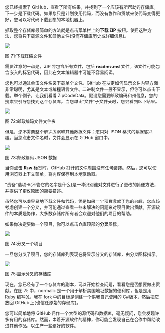 您已经搜索了 GitHub，查看了所有结果，并找到了一个应该有所帮助的存储库。下一步是下载代码。如果您只是计划使用代码，而没有协作和贡献来使代码变得更好，您可以将代码下载到您的本地机器上。

抓取整个存储库最简单的方法就是点击菜单栏上的**下载 ZIP** 按钮。使用这种方法，您将只下载源文件和其他文件(没有存储库历史或详细信息)。

![](../images/00074.jpeg)

图 71:下载压缩文件

需要注意的一点是，ZIP 将包含所有文件，包括 **readme.md** 文件。该文件可能包含嵌入的标记代码，因此在文本编辑器中可能不容易阅读。

您也可以通过单击文件名来下载单个文件。GitHub 在决定如何显示文件内容方面非常聪明，尤其是文本或编程语言文件。二进制文件一般不显示，但你可以点击下载。举个例子，让我们看看 ZipCodeData。假设您需要邮政编码和州信息，您的搜索会引导您找到这个存储库。当您单击“文件”子文件夹时，您会看到以下结果。

![](../images/00075.jpeg)

图 72:邮政编码文件文件夹

但是，您不需要整个解决方案和其他数据文件；您只对 JSON 格式的数据感兴趣。当您点击文件名时，文件会显示在 GitHub 窗口中。

![](../images/00076.jpeg)

图 73:邮政编码 JSON 数据

当你点击 **Raw** 标签时，GitHub 打开的文件周围没有任何装饰。然后，您可以使用浏览器上下文菜单，将内容保存到本地驱动器。

“责备”选项卡(不管它的名字是什么)是一种识别谁对文件进行了更改的简便方法，并提供了更改原因的简要描述。

虽然您可以很容易地下载文件和代码，但是如果一个项目激起了您的兴趣，您应该考虑创建一个分叉，并可能通过查看一些未解决的问题来对项目做出贡献。开源软件的本质是协作，大多数存储库所有者会欢迎对他们的项目的帮助。

如果你决定要做一个项目，你可以点击仓库顶部的**分叉**图标。

![](../images/00077.jpeg)

图 74:分叉一个项目

一旦您分叉了项目，您的存储库列表现在将显示分叉的存储库，由分叉图标指示。

![](../images/00078.jpeg)

图 75:显示分叉的存储库

现在，您已经有了一个存储库的副本，可以开始检查问题，看看您是否想要做出贡献。在图 75 中，normalic 是一个用于解析美国地址数据的便利库，但是是用 Ruby 编写的。我在 fork 中的目标是创建一个供我自己使用的 C#版本，然后把它放回 GitHub 上(也信任原始的存储库)。

您可以简单地将 GitHub 用作一个大型的源代码和数据库，毫无疑问，您会发现许多有用的存储库。然而，本着开源软件的精神，你可能会发现自己在合作中帮助改进其他作品，以生产一些更好的软件。